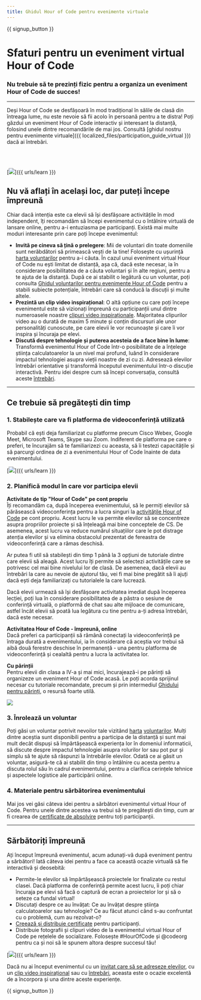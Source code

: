 ```yaml
---
title: Ghidul Hour of Code pentru evenimente virtuale
---
```


{{ signup_button }}

# Sfaturi pentru un eveniment virtual Hour of Code

### Nu trebuie să te prezinți fizic pentru a organiza un eveniment Hour of Code de succes!

***

Deși Hour of Code se desfășoară în mod tradițional în sălile de clasă din întreaga lume, nu este nevoie să fii acolo în persoană pentru a te distra! Poți găzdui un eveniment Hour of Code interactiv și interesant la distanță, folosind unele dintre recomandările de mai jos.  Consultă [ghidul nostru pentru evenimente virtuale]({{ localized_files/participation_guide_virtual }}) dacă ai întrebări.

<br><br>

[<img src="/images/fit-600/Marketing/pexels-andrea-piacquadio-3762940.jpg" />]({{ urls/learn }})

## Nu vă aflați în același loc, dar puteți începe împreună
Chiar dacă intenția este ca elevii să își desfășoare activitățile în mod independent, îți recomandăm să începi evenimentul cu o întâlnire virtuală de lansare online, pentru a-i entuziasma pe participanți. Există mai multe moduri interesante prin care poți începe evenimentul:

<ul>
<li><b>Invită pe cineva să țină o prelegere</b>: Mii de voluntari din toate domeniile sunt nerăbdători să primească vești de la tine! Folosește cu ușurință <a href="https://code.org/volunteer/local">harta voluntarilor</a> pentru a-i căuta. În cazul unui eveniment virtual Hour of Code nu ești limitat de distanță, așa că, dacă este necesar, ia în considerare posibilitatea de a căuta voluntari și în alte regiuni, pentru a te ajuta de la distanță. După ce ai stabilit o legătură cu un voluntar, poți consulta <a href="http://hourofcode.com/us/how-to/volunteers">Ghidul voluntarilor pentru evenimente Hour of Code</a> pentru a stabili subiecte potențiale, întrebări care să conducă la discuții și multe altele.</li>
<li><b>Prezintă un clip video inspirațional</b>: O altă opțiune cu care poți începe evenimentul este să vizionați împreună cu participanții unul dintre numeroasele noastre <a href="http://hourofcode.com/us/promote/resources#videos">clipuri video inspiraționale</a>. Majoritatea clipurilor video au o durată de maxim 5 minute și conțin discursuri ale unor personalități cunoscute, pe care elevii le vor recunoaște și care îi vor inspira și încuraja pe elevi.</li>
<li><b>Discută despre tehnologie și puterea acesteia de a face bine în lume</b>: Transformă evenimentul Hour of Code într-o posibilitate de a înțelege știința calculatoarelor la un nivel mai profund, luând în considerare impactul tehnologiei asupra vieții noastre de zi cu zi. Adresează elevilor întrebări orientative și transformă începutul evenimentului într-o discuție interactivă. Pentru idei despre cum să începi conversația, consultă aceste <a href="https://code.org/csforgood#prompts">întrebări</a>.</li>
</ul>

---

## Ce trebuie să pregătești din timp

### 1. Stabilește care va fi platforma de videoconferință utilizată
Probabil că ești deja familiarizat cu platforme precum Cisco Webex, Google Meet, Microsoft Teams, Skype sau Zoom. Indiferent de platforma pe care o preferi, te încurajăm să te familiarizezi cu aceasta, să îi testezi capacitățile și să parcurgi ordinea de zi a evenimentului Hour of Code înainte de data evenimentului.

[<img src="/images/fit-600/Marketing/photo-of-boy-video-calling-with-a-woman-4145197.jpg" />]({{ urls/learn }})

### 2. Planifică modul în care vor participa elevii
**Activitate de tip "Hour of Code" pe cont propriu**<br>Îți recomandăm ca, după începerea evenimentului, să le permiți elevilor să părăsească videoconferința pentru a lucra singuri la <a href="https://hourofcode.com/us/learn">activitățile Hour of Code</a> pe cont propriu. Acest lucru le va permite elevilor să se concentreze asupra propriilor proiecte și să înțeleagă mai bine conceptele de CS. De asemenea, acest lucru va reduce numărul situațiilor care le pot distrage atenția elevilor și va elimina obstacolul prezentat de fereastra de videoconferință care a rămas deschisă.

Ar putea fi util să stabilești din timp 1 până la 3 opțiuni de tutoriale dintre care elevii să aleagă. Acest lucru îți permite să selectezi activitățile care se potrivesc cel mai bine nivelului lor de clasă. De asemenea, dacă elevii au întrebări la care au nevoie de ajutorul tău, vei fi mai bine pregătit să îi ajuți dacă ești deja familiarizați cu tutorialele la care lucrează.

Dacă elevii urmează să își desfășoare activitatea imediat după începerea lecției, poți lua în considerare posibilitatea de a păstra o sesiune de conferință virtuală, o platformă de chat sau alte mijloace de comunicare, astfel încât elevii să poată lua legătura cu tine pentru a-ți adresa întrebări, dacă este necesar.

**Activitatea Hour of Code - împreună, online**<br>Dacă preferi ca participanții să rămână conectați la videoconferință pe întraga durată a evenimentului, ia în considerare că aceștia vor trebui să aibă două ferestre deschise în permanență - una pentru platforma de videoconferință și cealaltă pentru a lucra la activitatea lor.

**Cu părinții**<br>Pentru elevii din clasa a IV-a și mai mici, încurajează-i pe părinți să organizeze un eveniment Hour of Code acasă. Le poți acorda sprijinul necesar cu tutoriale recomandate, precum și prin intermediul <a href="https://hourofcode.com/us/how-to/parents">Ghidului pentru părinți</a>, o resursă foarte utilă.

[<img src="/images/fit-600/Marketing//happy-father-and-child-browsing-laptop-in-bedroom-4545778.jpg" />](https://hourofcode.com/us/how-to/parents)

### 3. Înrolează un voluntar
Poți găsi un voluntar potrivit nevoilor tale vizitând <a href="https://code.org/volunteer/local">harta</a> <a href="https://code.org/volunteer/local">voluntarilor</a>. Mulți dintre aceștia sunt disponibili pentru a participa de la distanță și sunt mai mult decât dispuși să împărtășească experiența lor în domeniul informaticii, să discute despre impactul tehnologiei asupra rolurilor lor sau pot pur și simplu să te ajute să răspunzi la întrebările elevilor. Odată ce ai găsit un voluntar, asigură-te că ai stabilit din timp o întâlnire cu acesta pentru a discuta rolul său în cadrul evenimentului, pentru a clarifica cerințele tehnice și aspectele logistice ale participării online.

### 4. Materiale pentru sărbătorirea evenimentului
Mai jos vei găsi câteva idei pentru a sărbători evenimentul virtual Hour of Code. Pentru unele dintre acestea va trebui să te pregătești din timp, cum ar fi crearea de <a href="https://code.org/certificates">certificate de absolvire</a> pentru toți participanții.

---

## Sărbătoriți împreună

Ați început împreună evenimentul, acum adunați-vă după eveniment pentru a sărbători! Iată câteva idei pentru a face ca această ocazie virtuală să fie interactivă și deosebită:

- Permite-le elevilor să împărtășească proiectele lor finalizate cu restul clasei. Dacă platforma de conferință permite acest lucru, îi poți chiar încuraja pe elevi să facă o captură de ecran a proiectelor lor și să o seteze ca fundal virtual!
- Discutați despre ce au învățat: Ce au învățat despre știința calculatoarelor sau tehnologie? Ce au făcut atunci când s-au confruntat cu o problemă, cum au rezolvat-o?
- <a href="https://code.org/certificates">Creează și distribuie certificate</a> pentru participanți.
- Distribuie fotografii și clipuri video de la evenimentul virtual Hour of Code pe rețelele de socializare. Folosește #HourOfCode și @codeorg pentru ca și noi să le spunem altora despre succesul tău!

[<img src="/images/fit-600/Marketing/g8TUlHzF.jpeg" />]({{ urls/learn }})

Dacă nu ai început evenimentul cu un <a href="https://code.org/volunteer/local">invitat care să se adreseze elevilor</a>, cu un <a href="https://hourofcode.com/us/promote/resources#">clip video inspirațional</a> sau cu <a href="https://code.org/csforgood#prompts">întrebări</a>, aceasta este o ocazie excelentă de a încorpora și una dintre aceste experiențe.

{{ signup_button }}
